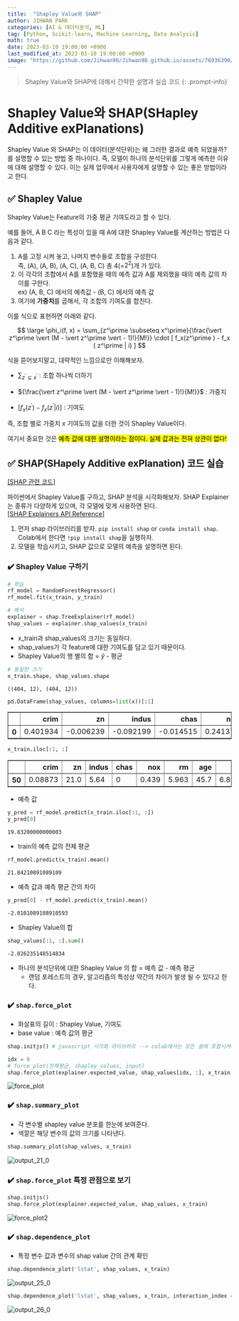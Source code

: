 ```yaml
---
title:  "Shapley Value와 SHAP"
author: JIHWAN PARK
categories: [AI & 데이터분석, ML]
tag: [Python, Scikit-learn, Machine Learning, Data Analysis]
math: true
date: 2023-03-10 19:00:00 +0900
last_modified_at: 2023-03-10 19:00:00 +0900
image: "https://github.com/Jihwan98/Jihwan98.github.io/assets/76936390/d9c3eabe-9815-4280-b058-b7eb2be7b177"
---
```

> Shapley Value와 SHAP에 대해서 간략한 설명과 실습 코드
{: .prompt-info}

# Shapley Value와 SHAP(SHapley Additive exPlanations)
Shapley Value 와 SHAP는 이 데이터(분석단위)는 왜 그러한 결과로 예측 되었을까? 를 설명할 수 있는 방법 중 하나이다. 즉, 모델이 하나의 분석단위를 그렇게 예측한 이유에 대해 설명할 수 있다. 이는 실제 업무에서 사용자에게 설명할 수 있는 좋은 방법이라고 한다.

## ✅ Shapley Value
Shapley Value는 Feature의 가중 평균 기여도라고 할 수 있다. 

예를 들어, A B C 라는 특성이 있을 때 A에 대한 Shapley Value를 계산하는 방법은 다음과 같다. 

1. A를 고정 시켜 놓고, 나머지 변수들로 조합을 구성한다.<br> 즉, (A), (A, B), (A, C), (A, B, C) 총 4(=$2^2$)개 가 있다. 
2. 이 각각의 조합에서 A를 포함했을 때의 예측 값과 A를 제외했을 때의 예측 값의 차이를 구한다.<br> ex) (A, B, C) 에서의 예측값 - (B, C) 에서의 예측 값
3. 여기에 **가중치**를 곱해서, 각 조합의 기여도를 합친다.

이를 식으로 표현하면 아래와 같다.

$$
\large \phi_i(f, x) = \sum_{z^\prime \subseteq x^\prime}{\frac{\vert z^\prime \vert (M - \vert z^\prime \vert - 1)!}{M!}} \cdot [ f_x(z^\prime ) - f_x ( z^\prime | i) ]
$$

식을 뜯어보지말고, 대략적인 느낌으로만 이해해보자.

- $\sum_{z^\prime \subseteq x^\prime}$ : 조합 하나씩 더하기

- ${\frac{\vert z^\prime \vert (M - \vert z^\prime \vert - 1)!}{M!}}$ : 가중치

- $[f_x(z^\prime ) - f_x (z^\prime \vert i)]$ : 기여도

즉, 조합 별로 가중치 x 기여도의 값을 더한 것이 Shapley Value이다.

여기서 중요한 것은 <mark>예측 값에 대한 설명이라는 점이다. 실제 값과는 전혀 상관이 없다!</mark>


## ✅ SHAP(SHapely Additive exPlanation) 코드 실습
<a href='https://github.com/Jihwan98/aivle_school/blob/main/2023.03.09_AI%EB%AA%A8%EB%8D%B8%20%ED%95%B4%EC%84%9D%ED%8F%89%EA%B0%80_%EC%8B%A4%EC%8A%B5%EC%9E%90%EB%A3%8C/chapter%204-1.%20%EB%AA%A8%EB%8D%B8%EC%97%90%20%EB%8C%80%ED%95%9C%20%EC%84%A4%EB%AA%852_shap.ipynb' target='_blank'>[SHAP 관련 코드]</a>

파이썬에서 Shapley Value를 구하고, SHAP 분석을 시각화해보자. SHAP Explainer는 종류가 다양하게 있으며, 각 모델에 맞게 사용하면 된다.<br><a href='https://shap-lrjball.readthedocs.io/en/latest/api.html#core-explainers' target='_blank'>[SHAP Explainers API Reference]</a>


1. 먼저 shap 라이브러리를 받자. `pip install shap` or `conda install shap`. Colab에서 한다면 `!pip install shap`을 실행하자.
2. 모델을 학습시키고, SHAP 값으로 모델의 예측을 설명하면 된다.

### ✔️ Shapley Value 구하기


```python
# 학습
rf_model = RandomForestRegressor()
rf_model.fit(x_train, y_train)

# 해석
explainer = shap.TreeExplainer(rf_model)
shap_values = explainer.shap_values(x_train)
```

- x_train과 shap_values의 크기는 동일하다.
- shap_values가 각 feature에 대한 기여도를 담고 있기 때문이다.
- Shapley Value의 행 별의 합 = $\hat{y}$ - 평균


```python
# 동일한 크기
x_train.shape, shap_values.shape
```




    ((404, 12), (404, 12))




```python
pd.DataFrame(shap_values, columns=list(x))[:1]
```




<div>
<style scoped>
    .dataframe tbody tr th:only-of-type {
        vertical-align: middle;
    }

    .dataframe tbody tr th {
        vertical-align: top;
    }

    .dataframe thead th {
        text-align: right;
    }
</style>
<table border="1" class="dataframe">
  <thead>
    <tr style="text-align: right;">
      <th></th>
      <th>crim</th>
      <th>zn</th>
      <th>indus</th>
      <th>chas</th>
      <th>nox</th>
      <th>rm</th>
      <th>age</th>
      <th>dis</th>
      <th>rad</th>
      <th>tax</th>
      <th>ptratio</th>
      <th>lstat</th>
    </tr>
  </thead>
  <tbody>
    <tr>
      <th>0</th>
      <td>0.401934</td>
      <td>-0.006239</td>
      <td>-0.092199</td>
      <td>-0.014515</td>
      <td>0.241373</td>
      <td>-2.366129</td>
      <td>0.085752</td>
      <td>-0.365353</td>
      <td>-0.009492</td>
      <td>0.343864</td>
      <td>0.25944</td>
      <td>-0.504673</td>
    </tr>
  </tbody>
</table>
</div>




```python
x_train.iloc[:1, :]
```




<div>
<style scoped>
    .dataframe tbody tr th:only-of-type {
        vertical-align: middle;
    }

    .dataframe tbody tr th {
        vertical-align: top;
    }

    .dataframe thead th {
        text-align: right;
    }
</style>
<table border="1" class="dataframe">
  <thead>
    <tr style="text-align: right;">
      <th></th>
      <th>crim</th>
      <th>zn</th>
      <th>indus</th>
      <th>chas</th>
      <th>nox</th>
      <th>rm</th>
      <th>age</th>
      <th>dis</th>
      <th>rad</th>
      <th>tax</th>
      <th>ptratio</th>
      <th>lstat</th>
    </tr>
  </thead>
  <tbody>
    <tr>
      <th>50</th>
      <td>0.08873</td>
      <td>21.0</td>
      <td>5.64</td>
      <td>0</td>
      <td>0.439</td>
      <td>5.963</td>
      <td>45.7</td>
      <td>6.8147</td>
      <td>4</td>
      <td>243</td>
      <td>16.8</td>
      <td>13.45</td>
    </tr>
  </tbody>
</table>
</div>



- 예측 값


```python
y_pred = rf_model.predict(x_train.iloc[:1, :])
y_pred[0]
```




    19.83200000000003



- train의 예측 값의 전체 평균


```python
rf_model.predict(x_train).mean()
```




    21.84210891089109



- 예측 값과 예측 평균 간의 차이


```python
y_pred[0] - rf_model.predict(x_train).mean()
```




    -2.0101089108910593



- Shapley Value의 합


```python
shap_values[:1, :].sum()
```




    -2.026235148514834



- 하나의 분석단위에 대한 Shapley Value 의 합 = 예측 값 - 예측 평균
    - 랜덤 포레스트의 경우, 알고리즘의 특성상 약간의 차이가 발생 될 수 있다고 한다.

### ✔️ `shap.force_plot`
- 화살표의 길이 : Shapley Value, 기여도
- base value : 예측 값의 평균


```python
shap.initjs() # javascript 시각화 라이브러리 --> colab에서는 모든 셀에 포함시켜야 함

idx = 0
# force_plot(전체평균, shapley_values, input)
shap.force_plot(explainer.expected_value, shap_values[idx, :], x_train.iloc[idx,:])
```

![force_plot](https://user-images.githubusercontent.com/76936390/224327844-2c84c036-1e2b-4e51-9808-ef2183c50840.png)


### ✔️ `shap.summary_plot`
- 각 변수별 shapley value 분포를 한눈에 보여준다.
- 색깔은 해당 변수의 값의 크기를 나타낸다.


```python
shap.summary_plot(shap_values, x_train)
```


    
![output_21_0](https://user-images.githubusercontent.com/76936390/224327818-455e388d-c86c-45a8-a050-3b6696c32f5c.png)
    


### ✔️ `shap.force_plot` 특정 관점으로 보기


```python
shap.initjs()
shap.force_plot(explainer.expected_value, shap_values, x_train)
```

![force_plot2](https://user-images.githubusercontent.com/76936390/224327854-44df83a3-628b-48c7-bd4d-5247d1516d6d.png)


### ✔️ `shap.dependence_plot`
- 특정 변수 값과 변수의 shap value 간의 관계 확인


```python
shap.dependence_plot('lstat', shap_values, x_train)
```


    
![output_25_0](https://user-images.githubusercontent.com/76936390/224327822-9699e1ad-0de7-44ce-ac4f-6d6135b7532e.png)
    



```python
shap.dependence_plot('lstat', shap_values, x_train, interaction_index = 'nox')
```


    
![output_26_0](https://user-images.githubusercontent.com/76936390/224327825-3a2ec20b-d429-4272-b062-e25724223e67.png)
    

